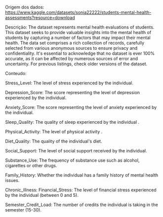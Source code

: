 Origem dos dados: 
https://www.kaggle.com/datasets/sonia22222/students-mental-health-assessments?resource=download

Descrição:
The dataset represents mental health evaluations of students. This dataset seeks to provide valuable insights into the mental health of students by capturing a number of factors that may impact their mental health.
The data set comprises a rich collection of records, carefully selected from various anonymous sources to ensure privacy and confidentiality. It's essential to acknowledge that no dataset is ever 100% accurate, as it can be affected by numerous sources of error and uncertainty. For previous listings, check older versions of the dataset.

Conteudo:

Stress_Level: The level of stress experienced by the individual.

Depression_Score: The score representing the level of depression experienced by the individual.

Anxiety_Score: The score representing the level of anxiety experienced by the individual.

Sleep_Quality: The quality of sleep experienced by the individual .

Physical_Activity: The level of physical activity .

Diet_Quality: The quality of the individual's diet.

Social_Support: The level of social support received by the individual.

Substance_Use: The frequency of substance use such as alcohol, cigarettes or other drugs.

Family_History: Whether the individual has a family history of mental health issues.

Chronic_Illness: Financial_Stress: The level of financial stress experienced by the individual (between 0 and 5).

Semester_Credit_Load: The number of credits the individual is taking in the semester (15-30).

